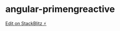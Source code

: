 # angular-primengreactive

[Edit on StackBlitz ⚡️](https://stackblitz.com/edit/angular-primengreactive)